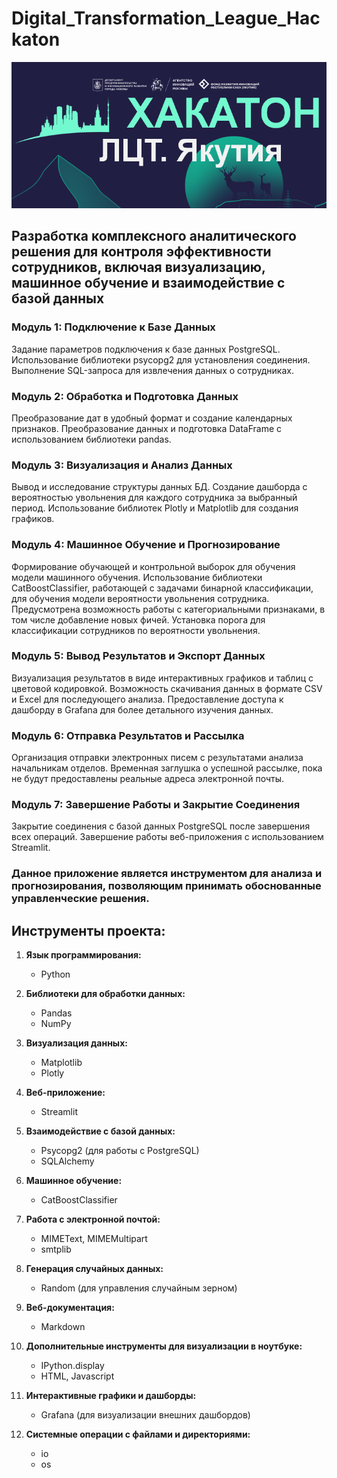 # Digital_Transformation_League_Hackaton
![Image](fon_rep.png)

## Разработка комплексного аналитического решения для контроля эффективности сотрудников, включая визуализацию, машинное обучение и взаимодействие с базой данных

### Модуль 1: Подключение к Базе Данных
Задание параметров подключения к базе данных PostgreSQL.
Использование библиотеки psycopg2 для установления соединения.
Выполнение SQL-запроса для извлечения данных о сотрудниках.

### Модуль 2: Обработка и Подготовка Данных
Преобразование дат в удобный формат и создание календарных признаков.
Преобразование данных и подготовка DataFrame с использованием библиотеки pandas.

### Модуль 3: Визуализация и Анализ Данных
Вывод и исследование структуры данных БД.
Создание дашборда с вероятностью увольнения для каждого сотрудника за выбранный период.
Использование библиотек Plotly и Matplotlib для создания графиков.

### Модуль 4: Машинное Обучение и Прогнозирование
Формирование обучающей и контрольной выборок для обучения модели машинного обучения.
Использование библиотеки CatBoostClassifier, работающей с задачами бинарной классификации, для обучения модели вероятности увольнения сотрудника.
Предусмотрена возможность работы с категориальными признаками, в том числе добавление новых фичей.
Установка порога для классификации сотрудников по вероятности увольнения.

### Модуль 5: Вывод Результатов и Экспорт Данных
Визуализация результатов в виде интерактивных графиков и таблиц с цветовой кодировкой.
Возможность скачивания данных в формате CSV и Excel для последующего анализа.
Предоставление доступа к дашборду в Grafana для более детального изучения данных.

### Модуль 6: Отправка Результатов и Рассылка
Организация отправки электронных писем с результатами анализа начальникам отделов.
Временная заглушка о успешной рассылке, пока не будут предоставлены реальные адреса электронной почты.

### Модуль 7: Завершение Работы и Закрытие Соединения
Закрытие соединения с базой данных PostgreSQL после завершения всех операций.
Завершение работы веб-приложения с использованием Streamlit.

### Данное приложение является инструментом для анализа и прогнозирования, позволяющим принимать обоснованные управленческие решения.

## **Инструменты проекта:**

1. **Язык программирования:**
   - Python

2. **Библиотеки для обработки данных:**
   - Pandas
   - NumPy

3. **Визуализация данных:**
   - Matplotlib
   - Plotly

4. **Веб-приложение:**
   - Streamlit

5. **Взаимодействие с базой данных:**
   - Psycopg2 (для работы с PostgreSQL)
   - SQLAlchemy

6. **Машинное обучение:**
   - CatBoostClassifier

7. **Работа с электронной почтой:**
    - MIMEText, MIMEMultipart
    - smtplib

8. **Генерация случайных данных:**
   - Random (для управления случайным зерном)

9. **Веб-документация:**
   - Markdown

10. **Дополнительные инструменты для визуализации в ноутбуке:**
    - IPython.display
    - HTML, Javascript

11. **Интерактивные графики и дашборды:**
    - Grafana (для визуализации внешних дашбордов)

12. **Системные операции с файлами и директориями:**
    - io
    - os
